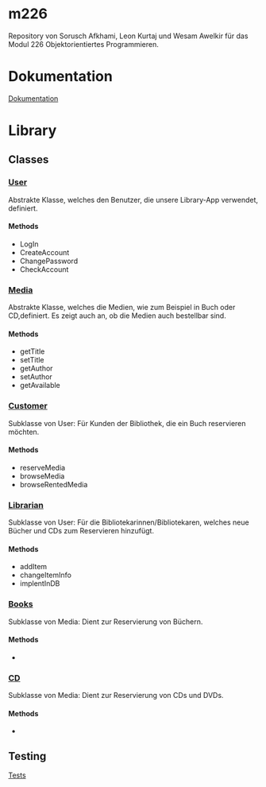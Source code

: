 # m226
Repository von Sorusch Afkhami, Leon Kurtaj und Wesam Awelkir für das Modul 226 Objektorientiertes Programmieren. 

# Dokumentation
[Dokumentation](Dokumentation/diagrams)

# Library


## Classes

### [User](https://github.com/sraosha47/m226/blob/main/Project_library/the_library/src/main/java/model/User.java)
Abstrakte Klasse, welches den Benutzer, die unsere Library-App verwendet, definiert.
#### Methods
* LogIn
* CreateAccount
* ChangePassword
* CheckAccount

### [Media](https://github.com/sraosha47/m226/blob/main/Project_library/the_library/src/main/java/model/Media.java)
Abstrakte Klasse, welches die Medien, wie zum Beispiel in Buch oder CD,definiert. Es zeigt auch an, ob die Medien auch bestellbar sind.
#### Methods
* getTitle
* setTitle
* getAuthor
* setAuthor
* getAvailable

### [Customer](https://github.com/sraosha47/m226/blob/main/Project_library/the_library/src/main/java/model/Customer.java)
Subklasse von User: Für Kunden der Bibliothek, die ein Buch reservieren möchten.
#### Methods
* reserveMedia
* browseMedia
* browseRentedMedia

### [Librarian](https://github.com/sraosha47/m226/blob/main/Project_library/the_library/src/main/java/model/Librarian.java)
Subklasse von User: Für die Bibliotekarinnen/Bibliotekaren, welches neue Bücher und CDs zum Reservieren hinzufügt.
#### Methods
* addItem
* changeItemInfo
* implentInDB

### [Books](https://github.com/sraosha47/m226/blob/main/Project_library/the_library/src/main/java/model/Book.java)
Subklasse von Media: Dient zur Reservierung von Büchern.
#### Methods
* 

### [CD](https://github.com/sraosha47/m226/blob/main/Project_library/the_library/src/main/java/model/CD.java)
Subklasse von Media: Dient zur Reservierung von CDs und DVDs.
#### Methods
* 

## Testing
[Tests](Project_library/the_library/src/test/java)

